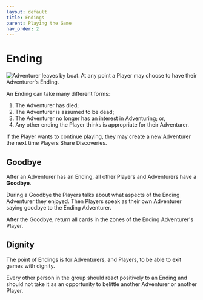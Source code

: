 ```yaml
---
layout: default
title: Endings
parent: Playing the Game
nav_order: 2
---
```


# Ending

<img align="left" src="https://plerpsandplerps.github.io/Sprouting-Tales/artwork/Art_Ending.png" alt="Adventurer leaves by boat.">


At any point a Player may choose to have their Adventurer's Ending. 

An Ending can take many different forms: 
1. The Adventurer has died; 
2. The Adventurer is assumed to be dead;
3. The Adventurer no longer has an interest in Adventuring; or, 
4. Any other ending the Player thinks is appropriate for their Adventurer.

If the Player wants to continue playing, they may create a new Adventurer the next time Players Share Discoveries. 

## Goodbye

After an Adventurer has an Ending, all other Players and Adventurers have a **Goodbye**. 

During a Goodbye the Players talks about what aspects of the Ending Adventurer they enjoyed. Then Players speak as their own Adventurer saying goodbye to the Ending Adventurer. 

After the Goodbye, return all cards in the zones of the Ending Adventurer's Player.

## Dignity

The point of Endings is for Adventurers, and Players, to be able to exit games with dignity. 

Every other person in the group should react positively to an Ending and should not take it as an opportunity to belittle another Adventurer or another Player.